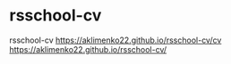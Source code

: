 # rsschool-cv
rsschool-cv
https://aklimenko22.github.io/rsschool-cv/cv
https://aklimenko22.github.io/rsschool-cv/
